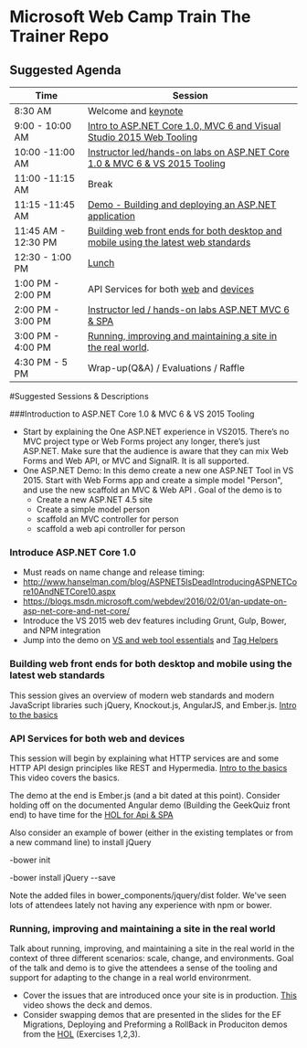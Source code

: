# Microsoft Web Camp Train The Trainer Repo 

## Suggested Agenda 
|Time	|Session|
|---	|---	|
| 8:30 AM  	| 	Welcome and [keynote](https://github.com/Microsoft-Web/WebCampTrainingKit/tree/master/Presentation/01-Keynote)	|
| 9:00 - 10:00 AM  	|  [Intro to ASP.NET Core 1.0, MVC 6 and Visual Studio 2015 Web Tooling](https://github.com/Microsoft-Web/WebCampTrainingKit/tree/master/Presentation/02-ASPNET-and-VS-Web-Tooling)	|
| 10:00 -11:00 AM  	| [Instructor led/hands-on labs on ASP.NET Core 1.0 & MVC 6 & VS 2015 Tooling](https://github.com/Microsoft-Web/WebCampTrainingKit/tree/master/HOL/IntroToASPNETCore) 	|
| 11:00 -11:15 AM  	| Break	|
| 11:15 -11:45 AM  	| [Demo - Building and deploying an ASP.NET application](https://github.com/Microsoft-Web/WebCampTrainingKit/tree/master/Presentation/03-Build-and-deploy-ASPNET)|
| 11:45 AM - 12:30 PM 	|[Building web front ends for both desktop and mobile using the latest web standards](https://github.com/Microsoft-Web/WebCampTrainingKit/tree/master/Presentation/04-Modern-Web-Front-Ends)	|
| 12:30 - 1:00 PM  	| [Lunch](http://img1.joyreactor.com/pics/post/gif-lunch-food-bun-373379.gif)  	|
| 1:00 PM - 2:00 PM 	| API Services for both [web](https://github.com/Microsoft-Web/WebCampTrainingKit/tree/master/Presentation/05-HTTP-Services/GeekQuiz-Web-API-Universal-Windows) and [devices](https://github.com/Microsoft-Web/WebCampTrainingKit/tree/master/Presentation/05-HTTP-Services/GeekQuiz-Web-API-backend)	|
| 2:00 PM - 3:00 PM 	| [Instructor led / hands-on labs ASP.NET MVC 6 & SPA](https://github.com/Microsoft-Web/WebCampTrainingKit/tree/master/HOL/AspNetApiSpa)  	|
| 3:00 PM - 4:00 PM 	| [Running, improving and maintaining a site in the real world](https://github.com/Microsoft-Web/WebCampTrainingKit/tree/master/Presentation/06-ASPNET-in-Production). 	|
| 4:30 PM - 5 PM  	| Wrap-up(Q&A) / Evaluations / Raffle   	|

#Suggested Sessions & Descriptions

###Introduction to  ASP.NET Core 1.0  & MVC 6 & VS 2015 Tooling

- Start by explaining the One ASP.NET experience in VS2015. There’s no MVC project type or Web Forms project any longer, there’s just ASP.NET.  Make sure that the audience is aware that they can mix Web Forms and Web API, or MVC and SignalR.  It is all supported. 
- One ASP.NET Demo: In this demo create a new one ASP.NET Tool in VS 2015. Start with  Web Forms app and create a simple model "Person", and use the new scaffold an MVC & Web API .
    Goal of the demo is to 
    - Create a new ASP.NET 4.5 site 
    - Create a simple model person
    - scaffold an MVC controller for person 
    - scaffold a web api controller for person 

### Introduce ASP.NET Core 1.0
- Must reads on name change and release timing: 
 - http://www.hanselman.com/blog/ASPNET5IsDeadIntroducingASPNETCore10AndNETCore10.aspx
 - https://blogs.msdn.microsoft.com/webdev/2016/02/01/an-update-on-asp-net-core-and-net-core/
- Introduce the VS 2015 web dev features including Grunt, Gulp, Bower, and NPM integration 
- Jump into the demo on [VS and web tool essentials](https://github.com/Microsoft-Web/WebCampTrainingKit/tree/master/Presentation/02-ASPNET-and-VS-Web-Tooling/Visual-Studio-and-Web-Essentials) and [Tag Helpers](https://github.com/Microsoft-Web/WebCampTrainingKit/tree/master/Presentation/02-ASPNET-and-VS-Web-Tooling/TagHelpers)

### Building web front ends for both desktop and mobile using the latest web standards

This session gives an overview of modern web standards and modern JavaScript libraries such jQuery, Knockout.js, AngularJS, and Ember.js. [Intro to the basics](https://channel9.msdn.com/events/Windows-Azure-DevCamps/WebCamp/WEB4)

### API Services for both web and devices

This session will begin by explaining what HTTP services are and some HTTP API design principles like REST and Hypermedia.
[Intro to the basics](https://channel9.msdn.com/Events/Windows-Azure-DevCamps/WebCamp/WEB5)
This  video covers the basics. 

The demo at the end is Ember.js (and a bit dated at this point). Consider holding off on the documented Angular demo (Building the GeekQuiz front end) to have time for the [HOL for Api & SPA](https://github.com/Microsoft-Web/WebCampTrainingKit/tree/master/HOL/AspNetApiSpa)


Also consider an example of bower (either in the existing templates or from a new command line) to install jQuery

-bower init

-bower install jQuery --save

Note the added files in bower_components/jquery/dist folder. We've seen lots of attendees lately not having any experience with npm or bower.

### Running, improving and maintaining a site in the real world
Talk about running, improving, and maintaining a site in the real world in the context of three different scenarios: scale, change, and environments.  Goal of the talk and demo is to give the attendees a sense of the tooling and support for adapting to the change in a real world environrment.

- Cover the issues that are introduced once your site is in production. [This](https://channel9.msdn.com/Events/Windows-Azure-DevCamps/WebCamp/WEB6) video shows the deck and demos.
- Consider swapping demos that are presented in the slides for the EF Migrations, Deploying and Preforming a RollBack in Produciton demos from the [HOL](https://github.com/Microsoft-Web/WebCampTrainingKit/tree/master/HOL/WebSitesInProduction#Exercises) (Exercises 1,2,3).



